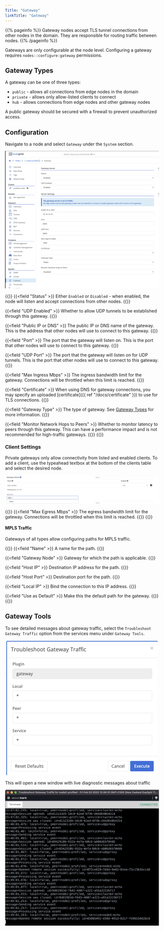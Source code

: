 ```yaml
---
Title: "Gateway"
linkTitle: "Gateway"
---
```


{{% pageinfo %}}
Gateway nodes accept TLS tunnel connections from other nodes in the domain. They are responsible for routing traffic between nodes.
{{% /pageinfo %}}

Gateways are only configurable at the node level. Configuring a gateway requires `nodes::configure:gateway` permissions.

## Gateway Types

A gateway can be one of three types:

- `public` - allows all connections from edge nodes in the domain
- `private` - allows only allow-listed clients to connect
- `hub` - allows connections from edge nodes and other gateway nodes

A public gateway should be secured with a firewall to prevent unauthorized access.

## Configuration

Navigate to a node and select `Gateway` under the `System` section.

![img](public-config.png)

{{<fields>}}
{{<field "Status" >}}
Either `Enabled` or `Disabled` - when enabled, the node will listen and accept connections from other nodes.
{{</field >}}

{{<field "UDP Enabled" >}}
Whether to allow UDP tunnels to be established through this gateway.
{{</field >}}

{{<field "Public IP or DNS" >}}
The public IP or DNS name of the gateway. This is the address that other nodes will use to connect to this gateway.
{{</field >}}

{{<field "Port" >}}
The port that the gateway will listen on. This is the port that other nodes will use to connect to this gateway.
{{</field >}}

{{<field "UDP Port" >}}
The port that the gateway will listen on for UDP tunnels. This is the port that other nodes will use to connect to this gateway.
{{</field >}}

{{<field "Max Ingress Mbps" >}}
The ingress bandwidth limit for the gateway. Connections will be throttled when this limit is reached.
{{</field >}}

{{<field "Certificate" >}}
When using DNS for gateway connections, you may specify an uploaded [certificate]({{ ref "/docs/certificate" }}) to use for TLS connections.
{{</field >}}

{{<field "Gateway Type" >}}
The type of gateway. See [Gateway Types](#gateway-types) for more information.
{{</field >}}

{{<field "Monitor Network Hops to Peers" >}}
Whether to monitor latency to peers through this gateway. This can have a performance impact and is not recommended for high-traffic gateways.
{{</field >}}
{{</fields>}}

### Client Settings

Private gateways only allow connectivity from listed and enabled clients. To add a client, use the typeahead textbox at the bottom of the clients table and select the desired node.

![img](clients.png)

{{<fields>}}
{{<field "Max Egress Mbps" >}}
The egress bandwidth limit for the gateway. Connections will be throttled when this limit is reached.
{{</field >}}
{{</fields>}}

#### MPLS Traffic

Gateways of all types allow configuring paths for MPLS traffic.

{{<fields>}}
{{<field "Name" >}}
A name for the path.
{{</field >}}

{{<field "Gateway Node" >}}
Gateway for which the path is applicable.
{{</field >}}

{{<field "Host IP" >}}
Destination IP address for the path.
{{</field >}}

{{<field "Host Port" >}}
Destination port for the path.
{{</field >}}

{{<field "Local IP" >}}
Bind the connection to this IP address.
{{</field >}}

{{<field "Use as Default" >}}
Make this the default path for the gateway.
{{</field >}}
{{</fields>}}

## Gateway Tools

To see detailed messages about gateway traffic, select the `Troubleshoot Gateway Traffic` option from the services menu under `Gateway Tools`.

![img](launch-troubleshoot-gateway-traffic.png)

This will open a new window with live diagnostic messages about traffic

![img](troubleshoot-gateway-traffic.png)
